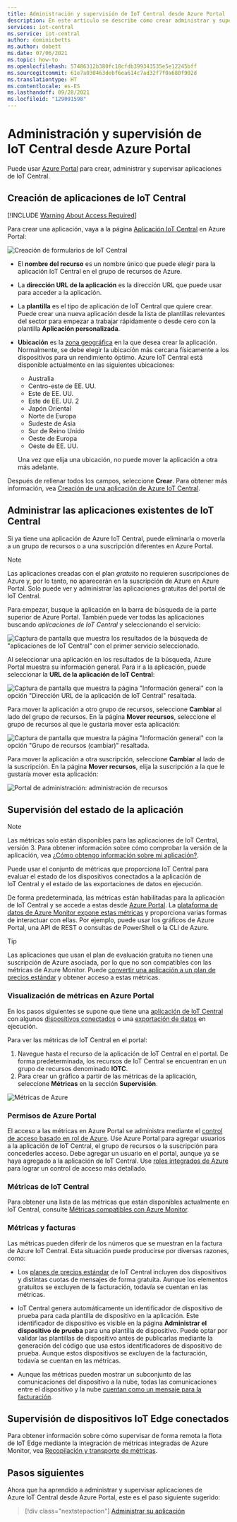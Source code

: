 ```yaml
---
title: Administración y supervisión de IoT Central desde Azure Portal | Microsoft Docs
description: En este artículo se describe cómo crear administrar y supervisar las aplicaciones de IoT Central desde Azure Portal.
services: iot-central
ms.service: iot-central
author: dominicbetts
ms.author: dobett
ms.date: 07/06/2021
ms.topic: how-to
ms.openlocfilehash: 57486312b380fc18cfdb399343535e5e12245bff
ms.sourcegitcommit: 61e7a030463debf6ea614c7ad32f7f0a680f902d
ms.translationtype: HT
ms.contentlocale: es-ES
ms.lasthandoff: 09/28/2021
ms.locfileid: "129091598"
---
```

# <a name="manage-and-monitor-iot-central-from-the-azure-portal"></a>Administración y supervisión de IoT Central desde Azure Portal

Puede usar [Azure Portal](https://portal.azure.com) para crear, administrar y supervisar aplicaciones de IoT Central.

## <a name="create-iot-central-applications"></a>Creación de aplicaciones de IoT Central

[!INCLUDE [Warning About Access Required](../../../includes/iot-central-warning-contribitorrequireaccess.md)]

Para crear una aplicación, vaya a la página [Aplicación IoT Central](https://ms.portal.azure.com/#create/Microsoft.IoTCentral) en Azure Portal:

![Creación de formularios de IoT Central](media/howto-manage-iot-central-from-portal/create-form.png)

* El **nombre del recurso** es un nombre único que puede elegir para la aplicación IoT Central en el grupo de recursos de Azure.

* La **dirección URL de la aplicación** es la dirección URL que puede usar para acceder a la aplicación.

* La **plantilla** es el tipo de aplicación de IoT Central que quiere crear. Puede crear una nueva aplicación desde la lista de plantillas relevantes del sector para empezar a trabajar rápidamente o desde cero con la plantilla **Aplicación personalizada**.

* **Ubicación** es la [zona geográfica](https://azure.microsoft.com/global-infrastructure/geographies/) en la que desea crear la aplicación. Normalmente, se debe elegir la ubicación más cercana físicamente a los dispositivos para un rendimiento óptimo. Azure IoT Central está disponible actualmente en las siguientes ubicaciones:
    
    * Australia
    * Centro-este de EE. UU.
    * Este de EE. UU.
    * Este de EE. UU. 2
    * Japón Oriental
    * Norte de Europa
    * Sudeste de Asia
    * Sur de Reino Unido
    * Oeste de Europa
    * Oeste de EE. UU.

  Una vez que elija una ubicación, no puede mover la aplicación a otra más adelante.

Después de rellenar todos los campos, seleccione **Crear**. Para obtener más información, vea [Creación de una aplicación de Azure IoT Central](howto-create-iot-central-application.md).

## <a name="manage-existing-iot-central-applications"></a>Administrar las aplicaciones existentes de IoT Central

Si ya tiene una aplicación de Azure IoT Central, puede eliminarla o moverla a un grupo de recursos o a una suscripción diferentes en Azure Portal.

> [!NOTE]
> Las aplicaciones creadas con el plan *gratuito* no requieren suscripciones de Azure y, por lo tanto, no aparecerán en la suscripción de Azure en Azure Portal. Solo puede ver y administrar las aplicaciones gratuitas del portal de IoT Central.

Para empezar, busque la aplicación en la barra de búsqueda de la parte superior de Azure Portal. También puede ver todas las aplicaciones buscando _aplicaciones de IoT Central_ y seleccionando el servicio:

![Captura de pantalla que muestra los resultados de la búsqueda de "aplicaciones de IoT Central" con el primer servicio seleccionado.](media/howto-manage-iot-central-from-portal/search-iot-central.png)

Al seleccionar una aplicación en los resultados de la búsqueda, Azure Portal muestra su información general. Para ir a la aplicación, puede seleccionar la **URL de la aplicación de IoT Central**:

![Captura de pantalla que muestra la página "Información general" con la opción "Dirección URL de la aplicación de IoT Central" resaltada.](media/howto-manage-iot-central-from-portal/highlight-application.png)

Para mover la aplicación a otro grupo de recursos, seleccione **Cambiar** al lado del grupo de recursos. En la página **Mover recursos**, seleccione el grupo de recursos al que le gustaría mover esta aplicación:

![Captura de pantalla que muestra la página "Información general" con la opción "Grupo de recursos (cambiar)" resaltada.](media/howto-manage-iot-central-from-portal/highlight-resource-group.png)

Para mover la aplicación a otra suscripción, seleccione **Cambiar** al lado de la suscripción. En la página **Mover recursos**, elija la suscripción a la que le gustaría mover esta aplicación:

![Portal de administración: administración de recursos](media/howto-manage-iot-central-from-portal/highlight-subscription.png)

## <a name="monitor-application-health"></a>Supervisión del estado de la aplicación

> [!NOTE]
> Las métricas solo están disponibles para las aplicaciones de IoT Central, versión 3. Para obtener información sobre cómo comprobar la versión de la aplicación, vea [¿Cómo obtengo información sobre mi aplicación?](howto-faq.yml#how-do-i-get-information-about-my-application-).

Puede usar el conjunto de métricas que proporciona IoT Central para evaluar el estado de los dispositivos conectados a la aplicación de IoT Central y el estado de las exportaciones de datos en ejecución.

De forma predeterminada, las métricas están habilitadas para la aplicación de IoT Central y se accede a estas desde [Azure Portal](https://portal.azure.com/). La [plataforma de datos de Azure Monitor expone estas métricas](../../azure-monitor/essentials/data-platform-metrics.md) y proporciona varias formas de interactuar con ellas. Por ejemplo, puede usar los gráficos de Azure Portal, una API de REST o consultas de PowerShell o la CLI de Azure.

> [!TIP]
> Las aplicaciones que usan el plan de evaluación gratuita no tienen una suscripción de Azure asociada, por lo que no son compatibles con las métricas de Azure Monitor. Puede [convertir una aplicación a un plan de precios estándar](./howto-faq.yml#how-do-i-move-from-a-free-to-a-standard-pricing-plan-) y obtener acceso a estas métricas.

### <a name="view-metrics-in-the-azure-portal"></a>Visualización de métricas en Azure Portal

En los pasos siguientes se supone que tiene una [aplicación de IoT Central](./howto-create-iot-central-application.md) con algunos [dispositivos conectados](./tutorial-connect-device.md) o una [exportación de datos](howto-export-data.md) en ejecución.

Para ver las métricas de IoT Central en el portal:

1. Navegue hasta el recurso de la aplicación de IoT Central en el portal. De forma predeterminada, los recursos de IoT Central se encuentran en un grupo de recursos denominado **IOTC**.
1. Para crear un gráfico a partir de las métricas de la aplicación, seleccione **Métricas** en la sección **Supervisión**.

![Métricas de Azure](media/howto-manage-iot-central-from-portal/metrics.png)

### <a name="azure-portal-permissions"></a>Permisos de Azure Portal

El acceso a las métricas en Azure Portal se administra mediante el [control de acceso basado en rol de Azure](../../role-based-access-control/overview.md). Use Azure Portal para agregar usuarios a la aplicación de IoT Central, el grupo de recursos o la suscripción para concederles acceso. Debe agregar un usuario en el portal, aunque ya se haya agregado a la aplicación de IoT Central. Use [roles integrados de Azure](../../role-based-access-control/built-in-roles.md) para lograr un control de acceso más detallado.

### <a name="iot-central-metrics"></a>Métricas de IoT Central

Para obtener una lista de las métricas que están disponibles actualmente en IoT Central, consulte [Métricas compatibles con Azure Monitor](../../azure-monitor/essentials/metrics-supported.md#microsoftiotcentraliotapps).

### <a name="metrics-and-invoices"></a>Métricas y facturas

Las métricas pueden diferir de los números que se muestran en la factura de Azure IoT Central. Esta situación puede producirse por diversas razones, como:

* Los [planes de precios estándar](https://azure.microsoft.com/pricing/details/iot-central/) de IoT Central incluyen dos dispositivos y distintas cuotas de mensajes de forma gratuita. Aunque los elementos gratuitos se excluyen de la facturación, todavía se cuentan en las métricas.

* IoT Central genera automáticamente un identificador de dispositivo de prueba para cada plantilla de dispositivo en la aplicación. Este identificador de dispositivo es visible en la página **Administrar el dispositivo de prueba** para una plantilla de dispositivo. Puede optar por validar las plantillas de dispositivo antes de publicarlas mediante la generación del código que usa estos identificadores de dispositivo de prueba. Aunque estos dispositivos se excluyen de la facturación, todavía se cuentan en las métricas.

* Aunque las métricas pueden mostrar un subconjunto de las comunicaciones del dispositivo a la nube, todas las comunicaciones entre el dispositivo y la nube [cuentan como un mensaje para la facturación](https://azure.microsoft.com/pricing/details/iot-central/).

## <a name="monitor-connected-iot-edge-devices"></a>Supervisión de dispositivos IoT Edge conectados

Para obtener información sobre cómo supervisar de forma remota la flota de IoT Edge mediante la integración de métricas integradas de Azure Monitor, vea [Recopilación y transporte de métricas](../../iot-edge/how-to-collect-and-transport-metrics.md).

## <a name="next-steps"></a>Pasos siguientes

Ahora que ha aprendido a administrar y supervisar aplicaciones de Azure IoT Central desde Azure Portal, este es el paso siguiente sugerido:

> [!div class="nextstepaction"]
> [Administrar su aplicación](howto-administer.md)